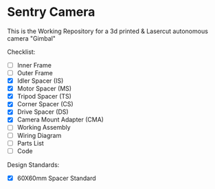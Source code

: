 # Sentry Camera
This is the Working Repository for a 3d printed & Lasercut autonomous camera "Gimbal"

Checklist:
 - [ ] Inner Frame
 - [ ] Outer Frame
 - [x] Idler Spacer (IS)
 - [x] Motor Spacer (MS)
 - [x] Tripod Spacer (TS)
 - [x] Corner Spacer (CS)
 - [x] Drive Spacer (DS)
 - [x] Camera Mount Adapter (CMA)
 - [ ] Working Assembly
 - [ ] Wiring Diagram
 - [ ] Parts List
 - [ ] Code
 
Design Standards:
 - [x] 60X60mm Spacer Standard